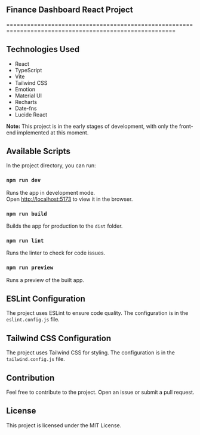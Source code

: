 ## Finance Dashboard React Project

=======================================================================================================
## Technologies Used

- React
- TypeScript
- Vite
- Tailwind CSS
- Emotion
- Material UI
- Recharts
- Date-fns
- Lucide React

**Note:** This project is in the early stages of development, with only the front-end implemented at this moment.

## Available Scripts

In the project directory, you can run:

### `npm run dev`

Runs the app in development mode.\
Open [http://localhost:5173](http://localhost:5173) to view it in the browser.

### `npm run build`

Builds the app for production to the `dist` folder.

### `npm run lint`

Runs the linter to check for code issues.

### `npm run preview`

Runs a preview of the built app.

## ESLint Configuration

The project uses ESLint to ensure code quality. The configuration is in the `eslint.config.js` file.

## Tailwind CSS Configuration

The project uses Tailwind CSS for styling. The configuration is in the `tailwind.config.js` file.

## Contribution

Feel free to contribute to the project. Open an issue or submit a pull request.

## License

This project is licensed under the MIT License.